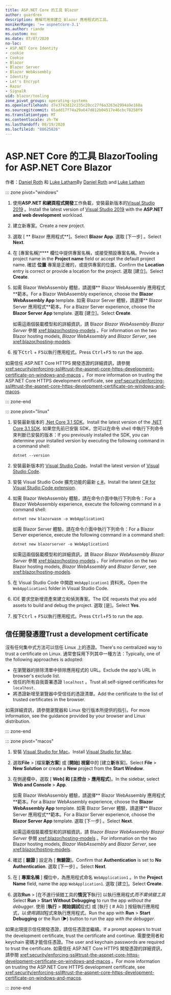 ```yaml
---
title: ASP.NET Core 的工具 Blazor
author: guardrex
description: 瞭解可用來建立 Blazor 應用程式的工具。
monikerRange: '>= aspnetcore-3.1'
ms.author: riande
ms.custom: mvc
ms.date: 07/07/2020
no-loc:
- ASP.NET Core Identity
- cookie
- Cookie
- Blazor
- Blazor Server
- Blazor WebAssembly
- Identity
- Let's Encrypt
- Razor
- SignalR
uid: blazor/tooling
zone_pivot_groups: operating-systems
ms.openlocfilehash: d7e3743d12c235c20cc27f6a3263e2994a9e160a
ms.sourcegitcommit: 65add17f74a29a647d812b04517e46cbc78258f9
ms.translationtype: MT
ms.contentlocale: zh-TW
ms.lasthandoff: 08/19/2020
ms.locfileid: "88625826"
---
```

# <a name="tooling-for-aspnet-core-no-locblazor"></a><span data-ttu-id="d7bd6-103">ASP.NET Core 的工具 Blazor</span><span class="sxs-lookup"><span data-stu-id="d7bd6-103">Tooling for ASP.NET Core Blazor</span></span>

<span data-ttu-id="d7bd6-104">作者：[Daniel Roth](https://github.com/danroth27) 和 [Luke Latham](https://github.com/guardrex)</span><span class="sxs-lookup"><span data-stu-id="d7bd6-104">By [Daniel Roth](https://github.com/danroth27) and [Luke Latham](https://github.com/guardrex)</span></span>

::: zone pivot="windows"

1. <span data-ttu-id="d7bd6-105">使用**ASP.NET 和網頁程式開發**工作負載，安裝最新版本的[Visual Studio 2019](https://visualstudio.microsoft.com/downloads/) 。</span><span class="sxs-lookup"><span data-stu-id="d7bd6-105">Install the latest version of [Visual Studio 2019](https://visualstudio.microsoft.com/downloads/) with the **ASP.NET and web development** workload.</span></span>

1. <span data-ttu-id="d7bd6-106">建立新專案。</span><span class="sxs-lookup"><span data-stu-id="d7bd6-106">Create a new project.</span></span>

1. <span data-ttu-id="d7bd6-107">選取 [ \*\* Blazor 應用程式\*\*]。</span><span class="sxs-lookup"><span data-stu-id="d7bd6-107">Select **Blazor App**.</span></span> <span data-ttu-id="d7bd6-108">選取 [下一步]  。</span><span class="sxs-lookup"><span data-stu-id="d7bd6-108">Select **Next**.</span></span>

1. <span data-ttu-id="d7bd6-109">在 [專案名稱]\*\*\*\* 欄位中提供專案名稱，或接受預設專案名稱。</span><span class="sxs-lookup"><span data-stu-id="d7bd6-109">Provide a project name in the **Project name** field or accept the default project name.</span></span> <span data-ttu-id="d7bd6-110">確認 **位置** 專案是正確的，或提供專案的位置。</span><span class="sxs-lookup"><span data-stu-id="d7bd6-110">Confirm the **Location** entry is correct or provide a location for the project.</span></span> <span data-ttu-id="d7bd6-111">選取 [建立]。</span><span class="sxs-lookup"><span data-stu-id="d7bd6-111">Select **Create**.</span></span>

1. <span data-ttu-id="d7bd6-112">如需 Blazor WebAssembly 體驗，請選擇\*\* Blazor WebAssembly 應用程式\*\*範本。</span><span class="sxs-lookup"><span data-stu-id="d7bd6-112">For a Blazor WebAssembly experience, choose the **Blazor WebAssembly App** template.</span></span> <span data-ttu-id="d7bd6-113">如需 Blazor Server 體驗，請選擇\*\* Blazor Server 應用程式\*\*範本。</span><span class="sxs-lookup"><span data-stu-id="d7bd6-113">For a Blazor Server experience, choose the **Blazor Server App** template.</span></span> <span data-ttu-id="d7bd6-114">選取 [建立]。</span><span class="sxs-lookup"><span data-stu-id="d7bd6-114">Select **Create**.</span></span>

   <span data-ttu-id="d7bd6-115">如需這兩個裝載模型和的詳細資訊，請 Blazor *Blazor WebAssembly* *Blazor Server* 參閱 <xref:blazor/hosting-models> 。</span><span class="sxs-lookup"><span data-stu-id="d7bd6-115">For information on the two Blazor hosting models, *Blazor WebAssembly* and *Blazor Server*, see <xref:blazor/hosting-models>.</span></span>

1. <span data-ttu-id="d7bd6-116">按下<kbd>Ctrl</kbd> + <kbd>F5</kbd>以執行應用程式。</span><span class="sxs-lookup"><span data-stu-id="d7bd6-116">Press <kbd>Ctrl</kbd>+<kbd>F5</kbd> to run the app.</span></span>

<span data-ttu-id="d7bd6-117">如需信任 ASP.NET Core HTTPS 開發憑證的詳細資訊，請參閱 <xref:security/enforcing-ssl#trust-the-aspnet-core-https-development-certificate-on-windows-and-macos> 。</span><span class="sxs-lookup"><span data-stu-id="d7bd6-117">For more information on trusting the ASP.NET Core HTTPS development certificate, see <xref:security/enforcing-ssl#trust-the-aspnet-core-https-development-certificate-on-windows-and-macos>.</span></span>

::: zone-end

::: zone pivot="linux"

1. <span data-ttu-id="d7bd6-118">安裝最新版本的 [.Net Core 3.1 SDK](https://dotnet.microsoft.com/download/dotnet-core/3.1)。</span><span class="sxs-lookup"><span data-stu-id="d7bd6-118">Install the latest version of the [.NET Core 3.1 SDK](https://dotnet.microsoft.com/download/dotnet-core/3.1).</span></span> <span data-ttu-id="d7bd6-119">如果您先前已安裝 SDK，您可以在命令 shell 中執行下列命令來判斷已安裝的版本：</span><span class="sxs-lookup"><span data-stu-id="d7bd6-119">If you previously installed the SDK, you can determine your installed version by executing the following command in a command shell:</span></span>

   ```dotnetcli
   dotnet --version
   ```

1. <span data-ttu-id="d7bd6-120">安裝最新版本的 [Visual Studio Code](https://code.visualstudio.com/)。</span><span class="sxs-lookup"><span data-stu-id="d7bd6-120">Install the latest version of [Visual Studio Code](https://code.visualstudio.com/).</span></span>

1. <span data-ttu-id="d7bd6-121">安裝 Visual Studio Code 擴充功能的最新 [c #](https://marketplace.visualstudio.com/items?itemName=ms-dotnettools.csharp)。</span><span class="sxs-lookup"><span data-stu-id="d7bd6-121">Install the latest [C# for Visual Studio Code extension](https://marketplace.visualstudio.com/items?itemName=ms-dotnettools.csharp).</span></span>

1. <span data-ttu-id="d7bd6-122">如需 Blazor WebAssembly 體驗，請在命令介面中執行下列命令：</span><span class="sxs-lookup"><span data-stu-id="d7bd6-122">For a Blazor WebAssembly experience, execute the following command in a command shell:</span></span>

   ```dotnetcli
   dotnet new blazorwasm -o WebApplication1
   ```

   <span data-ttu-id="d7bd6-123">如需 Blazor Server 體驗，請在命令介面中執行下列命令：</span><span class="sxs-lookup"><span data-stu-id="d7bd6-123">For a Blazor Server experience, execute the following command in a command shell:</span></span>

   ```dotnetcli
   dotnet new blazorserver -o WebApplication1
   ```

   <span data-ttu-id="d7bd6-124">如需這兩個裝載模型和的詳細資訊，請 Blazor *Blazor WebAssembly* *Blazor Server* 參閱 <xref:blazor/hosting-models> 。</span><span class="sxs-lookup"><span data-stu-id="d7bd6-124">For information on the two Blazor hosting models, *Blazor WebAssembly* and *Blazor Server*, see <xref:blazor/hosting-models>.</span></span>

1. <span data-ttu-id="d7bd6-125">在 Visual Studio Code 中開啟 `WebApplication1` 資料夾。</span><span class="sxs-lookup"><span data-stu-id="d7bd6-125">Open the `WebApplication1` folder in Visual Studio Code.</span></span>

1. <span data-ttu-id="d7bd6-126">IDE 要求您新增資產來建立和偵測專案。</span><span class="sxs-lookup"><span data-stu-id="d7bd6-126">The IDE requests that you add assets to build and debug the project.</span></span> <span data-ttu-id="d7bd6-127">選取 [是]。</span><span class="sxs-lookup"><span data-stu-id="d7bd6-127">Select **Yes**.</span></span>

1. <span data-ttu-id="d7bd6-128">按下<kbd>Ctrl</kbd> + <kbd>F5</kbd>以執行應用程式。</span><span class="sxs-lookup"><span data-stu-id="d7bd6-128">Press <kbd>Ctrl</kbd>+<kbd>F5</kbd> to run the app.</span></span>

## <a name="trust-a-development-certificate"></a><span data-ttu-id="d7bd6-129">信任開發憑證</span><span class="sxs-lookup"><span data-stu-id="d7bd6-129">Trust a development certificate</span></span>

<span data-ttu-id="d7bd6-130">沒有任何集中式方法可以信任 Linux 上的憑證。</span><span class="sxs-lookup"><span data-stu-id="d7bd6-130">There's no centralized way to trust a certificate on Linux.</span></span> <span data-ttu-id="d7bd6-131">通常會採用下列其中一種方法：</span><span class="sxs-lookup"><span data-stu-id="d7bd6-131">Typically, one of the following approaches is adopted:</span></span>

* <span data-ttu-id="d7bd6-132">在瀏覽器的排除清單中排除應用程式的 URL。</span><span class="sxs-lookup"><span data-stu-id="d7bd6-132">Exclude the app's URL in browser's exclude list.</span></span>
* <span data-ttu-id="d7bd6-133">信任的所有自我簽署憑證 `localhost` 。</span><span class="sxs-lookup"><span data-stu-id="d7bd6-133">Trust all self-signed certificates for `localhost`.</span></span>
* <span data-ttu-id="d7bd6-134">將憑證新增至瀏覽器中受信任的憑證清單。</span><span class="sxs-lookup"><span data-stu-id="d7bd6-134">Add the certificate to the list of trusted certificates in the browser.</span></span>

<span data-ttu-id="d7bd6-135">如需詳細資訊，請參閱瀏覽器和 Linux 發行版本所提供的指引。</span><span class="sxs-lookup"><span data-stu-id="d7bd6-135">For more information, see the guidance provided by your browser and Linux distribution.</span></span>

::: zone-end

::: zone pivot="macos"

1. <span data-ttu-id="d7bd6-136">安裝 [Visual Studio for Mac](https://visualstudio.microsoft.com/vs/mac/)。</span><span class="sxs-lookup"><span data-stu-id="d7bd6-136">Install [Visual Studio for Mac](https://visualstudio.microsoft.com/vs/mac/).</span></span>

1. <span data-ttu-id="d7bd6-137">選取**File**  >  [檔案**新方案**] 或 [**開始] 視窗**中的 [建立**新**專案]。</span><span class="sxs-lookup"><span data-stu-id="d7bd6-137">Select **File** > **New Solution** or create a **New** project from the **Start Window**.</span></span>

1. <span data-ttu-id="d7bd6-138">在側邊欄中，選取 [ **Web] 和 [主控台**  >  **應用程式**]。</span><span class="sxs-lookup"><span data-stu-id="d7bd6-138">In the sidebar, select **Web and Console** > **App**.</span></span>

   <span data-ttu-id="d7bd6-139">如需 Blazor WebAssembly 體驗，請選擇\*\* Blazor WebAssembly 應用程式\*\*範本。</span><span class="sxs-lookup"><span data-stu-id="d7bd6-139">For a Blazor WebAssembly experience, choose the **Blazor WebAssembly App** template.</span></span> <span data-ttu-id="d7bd6-140">如需 Blazor Server 體驗，請選擇\*\* Blazor Server 應用程式\*\*範本。</span><span class="sxs-lookup"><span data-stu-id="d7bd6-140">For a Blazor Server experience, choose the **Blazor Server App** template.</span></span> <span data-ttu-id="d7bd6-141">選取 [下一步]  。</span><span class="sxs-lookup"><span data-stu-id="d7bd6-141">Select **Next**.</span></span>

   <span data-ttu-id="d7bd6-142">如需這兩個裝載模型和的詳細資訊，請 Blazor *Blazor WebAssembly* *Blazor Server* 參閱 <xref:blazor/hosting-models> 。</span><span class="sxs-lookup"><span data-stu-id="d7bd6-142">For information on the two Blazor hosting models, *Blazor WebAssembly* and *Blazor Server*, see <xref:blazor/hosting-models>.</span></span>

1. <span data-ttu-id="d7bd6-143">確認 [ **驗證** ] 設定為 [ **無驗證**]。</span><span class="sxs-lookup"><span data-stu-id="d7bd6-143">Confirm that **Authentication** is set to **No Authentication**.</span></span> <span data-ttu-id="d7bd6-144">選取 [下一步]  。</span><span class="sxs-lookup"><span data-stu-id="d7bd6-144">Select **Next**.</span></span>

1. <span data-ttu-id="d7bd6-145">在 [ **專案名稱** ] 欄位中，為應用程式命名 `WebApplication1` 。</span><span class="sxs-lookup"><span data-stu-id="d7bd6-145">In the **Project Name** field, name the app `WebApplication1`.</span></span> <span data-ttu-id="d7bd6-146">選取 [建立]。</span><span class="sxs-lookup"><span data-stu-id="d7bd6-146">Select **Create**.</span></span>

1. <span data-ttu-id="d7bd6-147">選取**Run**  >  [在不進行偵錯工具的**情況下**執行] 以執行應用程式*而不需偵錯工具*</span><span class="sxs-lookup"><span data-stu-id="d7bd6-147">Select **Run** > **Start Without Debugging** to run the app *without the debugger*.</span></span> <span data-ttu-id="d7bd6-148">使用 [**執行**  >  **開始調試**程式] 或 [執行 ( # A0) ] 按鈕執行應用程式，以*使用調試*程式來執行應用程式。</span><span class="sxs-lookup"><span data-stu-id="d7bd6-148">Run the app with **Run** > **Start Debugging** or the Run (&#9654;) button to run the app *with the debugger*.</span></span>

<span data-ttu-id="d7bd6-149">如果出現提示信任開發憑證，請信任憑證並繼續。</span><span class="sxs-lookup"><span data-stu-id="d7bd6-149">If a prompt appears to trust the development certificate, trust the certificate and continue.</span></span> <span data-ttu-id="d7bd6-150">需要使用者和 keychain 密碼才能信任憑證。</span><span class="sxs-lookup"><span data-stu-id="d7bd6-150">The user and keychain passwords are required to trust the certificate.</span></span> <span data-ttu-id="d7bd6-151">如需信任 ASP.NET Core HTTPS 開發憑證的詳細資訊，請參閱 <xref:security/enforcing-ssl#trust-the-aspnet-core-https-development-certificate-on-windows-and-macos> 。</span><span class="sxs-lookup"><span data-stu-id="d7bd6-151">For more information on trusting the ASP.NET Core HTTPS development certificate, see <xref:security/enforcing-ssl#trust-the-aspnet-core-https-development-certificate-on-windows-and-macos>.</span></span>

::: zone-end
